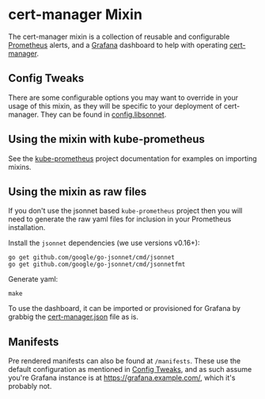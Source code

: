 # cert-manager Mixin

The cert-manager mixin is a collection of reusable and configurable [Prometheus](https://prometheus.io/) alerts, and a [Grafana](https://grafana.com) dashboard to help with operating [cert-manager](https://cert-manager.io/).

## Config Tweaks

There are some configurable options you may want to override in your usage of this mixin, as they will be specific to your deployment of cert-manager. They can be found in [config.libsonnet](config.libsonnet).

## Using the mixin with kube-prometheus

See the [kube-prometheus](https://github.com/coreos/kube-prometheus#kube-prometheus)
project documentation for examples on importing mixins.

## Using the mixin as raw files

If you don't use the jsonnet based `kube-prometheus` project then you will need to
generate the raw yaml files for inclusion in your Prometheus installation.

Install the `jsonnet` dependencies (we use versions v0.16+):

```shell
go get github.com/google/go-jsonnet/cmd/jsonnet
go get github.com/google/go-jsonnet/cmd/jsonnetfmt
```

Generate yaml:

```shell
make
```

To use the dashboard, it can be imported or provisioned for Grafana by grabbig the [cert-manager.json](dashboards/cert-manager.json) file as is.

## Manifests

Pre rendered manifests can also be found at `/manifests`. These use the default configuration as mentioned in [Config Tweaks](#config-tweaks), and as such assume you're Grafana instance is at https://grafana.example.com/, which it's probably not.
